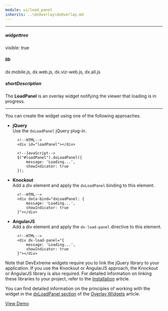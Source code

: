 ```yaml
---
module: ui/load_panel
inherits: ..\dxOverlay\dxOverlay.md
---
```

---
##### widgettree
visible: true

##### lib
dx.mobile.js, dx.web.js, dx.viz-web.js, dx.all.js

##### shortDescription
The **LoadPanel** is an overlay widget notifying the viewer that loading is in progress.

---
You can create the widget using one of the following approaches.

- **jQuery**  
 Use the `dxLoadPanel` jQuery plug-in.

        <!--HTML-->
        <div id="loadPanel"></div>

    <!---->

        <!--JavaScript-->
        $("#loadPanel").dxLoadPanel({
            message: 'Loading...',
            showIndicator: true
        });

- **Knockout**  
 Add a div element and apply the `dxLoadPanel` binding to this element.

        <!--HTML-->
        <div data-bind="dxLoadPanel: {
            message: 'Loading...',
            showIndicator: true
        }"></div>

- **AngularJS**  
 Add a div element and apply the `dx-load-panel` directive to this element.

        <!--HTML-->
        <div dx-load-panel="{
            message: 'Loading...',
            showIndicator: true
        }"></div>

Note that DevExtreme widgets require you to link the jQuery library to your application. If you use the Knockout or AngularJS approach, the Knockout or AngularJS library is also required. For detailed information on linking these libraries to your project, refer to the [Installation](/concepts/10%20UI%20Widgets/0%20Basics/01%20Installation '/Documentation/Guide/UI_Widgets/Basics/Installation/') article.

You can find detailed information on the principles of working with the widget in the [dxLoadPanel section](/concepts/10%20UI%20Widgets/10%20UI%20Widget%20Categories/30%20Overlay%20Widgets/2%20List%20of%20Overlay%20Widgets/dxLoadPanel.md '/Documentation/Guide/UI_Widgets/UI_Widget_Categories/Overlay_Widgets/#List_of_Overlay_Widgets/dxLoadPanel') of the [Overlay Widgets](/concepts/10%20UI%20Widgets/10%20UI%20Widget%20Categories/30%20Overlay%20Widgets '/Documentation/Guide/UI_Widgets/UI_Widget_Categories/Overlay_Widgets/') article.

<a href="http://js.devexpress.com/Demos/WidgetsGallery/#demo/dialogsandnotificationsloadpanelloadpanelloadpanel/" class="button orange small fix-width-155" style="margin-right: 20px;" target="_blank">View Demo</a>